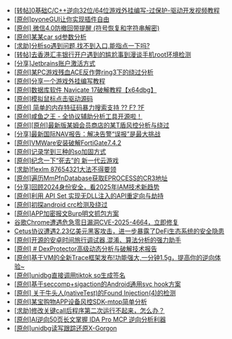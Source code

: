 + [[转帖]0基础C/C++逆向32位/64位游戏外挂编写-过保护-驱动开发视频教程](https://bbs.kanxue.com/thread-286955.htm)
+ [[原创]pyoneGUI让你实现插件自由](https://bbs.kanxue.com/thread-280053.htm)
+ [[原创] 微信4.0防撤回带提醒 (符号恢复和字符串解密)](https://bbs.kanxue.com/thread-286611.htm)
+ [[原创]某某car sd参数分析](https://bbs.kanxue.com/thread-286646.htm)
+ [[求助]分析so遇到问题,找不到入口,能指点一下吗?](https://bbs.kanxue.com/thread-286752.htm)
+ [[转帖]去香港汇丰银行开户遇到的尴尬事到漫谈手机root环境检测](https://bbs.kanxue.com/thread-285754.htm)
+ [[分享]Jetbrains账户激活方式](https://bbs.kanxue.com/thread-284298.htm)
+ [[原创]某PC游戏残血ACE反作弊ring3下的绕过分析](https://bbs.kanxue.com/thread-284667.htm)
+ [[原创]分享一个游戏外挂编写教程](https://bbs.kanxue.com/thread-286912.htm)
+ [[原创]数据库软件 Navicate 17破解教程【x64dbg】](https://bbs.kanxue.com/thread-284638.htm)
+ [[原创]模拟鼠标点击驱动源码](https://bbs.kanxue.com/thread-286960.htm)
+ [[原创] 简单的内存特征码暴力搜索支持 ?? F? ?F](https://bbs.kanxue.com/thread-284451.htm)
+ [[原创]咸鱼之王 - 全协议辅助分析工具开源啦！](https://bbs.kanxue.com/thread-286907.htm)
+ [[原创][原创]最新版某姆会员商店的某T盾风控分析与绕过](https://bbs.kanxue.com/thread-286243.htm)
+ [[分享]最新国际NAV报告：解决告警“误报”是最大挑战](https://bbs.kanxue.com/thread-286967.htm)
+ [[原创]VMWare安装破解FortiGate7.4.2](https://bbs.kanxue.com/thread-284794.htm)
+ [[原创]记录学到三种的so加固方式](https://bbs.kanxue.com/thread-286878.htm)
+ [[原创]纪念一下“死去”的 新一代云游戏](https://bbs.kanxue.com/thread-286957.htm)
+ [[求助]flexlm 87654321大法不得要领](https://bbs.kanxue.com/thread-286898.htm)
+ [[原创]遍历MmPfnDatabase获取EPROCESS的CR3地址](https://bbs.kanxue.com/thread-286598.htm)
+ [[分享]回顾2024身份安全，看2025年IAM技术新趋势](https://bbs.kanxue.com/thread-286972.htm)
+ [[原创]利用 API Set 实现无DLL注入的API重定向与劫持](https://bbs.kanxue.com/thread-286823.htm)
+ [[原创]初探android crc检测及绕过](https://bbs.kanxue.com/thread-285790.htm)
+ [[原创]APP加密报文Burp明文抓包方案](https://bbs.kanxue.com/thread-280976.htm)
+ [谷歌Chrome遭遇危急零日漏洞CVE-2025-4664，立即修复](https://bbs.kanxue.com/thread-286969.htm)
+ [Cetus协议遭遇2.23亿美元黑客攻击，进一步暴露了DeFi生态系统的安全隐患](https://bbs.kanxue.com/thread-286968.htm)
+ [[原创]开源的安卓时间旅行调试器,混淆、算法分析的强力助手](https://bbs.kanxue.com/thread-286457.htm)
+ [[原创] # DexProtector高级动态分析与破解技术报告](https://bbs.kanxue.com/thread-286455.htm)
+ [[原创]基于VM的全新Trace框架发布!功能强大,一分钟1.5g，提高你的逆向体验~](https://bbs.kanxue.com/thread-285471.htm)
+ [[原创]unidbg直接调用tiktok so生成签名](https://bbs.kanxue.com/thread-285623.htm)
+ [[原创]基于seccomp+sigaction的Android通用svc hook方案](https://bbs.kanxue.com/thread-277544.htm)
+ [[原创] 关于牛头人(nativeTest)的Found Injection(4)的检测](https://bbs.kanxue.com/thread-286580.htm)
+ [[原创]某宝购物APP设备风控SDK-mtop简单分析](https://bbs.kanxue.com/thread-284241.htm)
+ [[求助]修改关键call后程序第二次运行不起来，怎么办？](https://bbs.kanxue.com/thread-286975.htm)
+ [[原创]AI逆向50页长文掌握 IDA Pro MCP 逆向分析利器](https://bbs.kanxue.com/thread-286813.htm)
+ [[原创]unidbg读写跟踪还原X-Gorgon](https://bbs.kanxue.com/thread-285586.htm)
